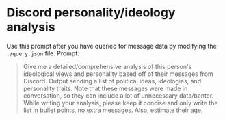 # Discord personality/ideology analysis


Use this prompt after you have queried for message data by modifying the `./query.json` file. Prompt:
> Give me a detailed/comprehensive analysis of this person's ideological views and personality based off of their messages from Discord. Output sending a list of political ideas, ideologies, and personality traits. Note that these messages were made in conversation, so they can include a lot of unnecessary data/banter. While writing your analysis, please keep it concise and only write the list in bullet points, no extra messages. Also, estimate their age.